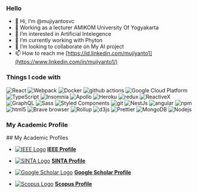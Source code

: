 <h3>Hello</h3>

- 👋 Hi, I’m @mujiyantosvc
- 💞️ Working as a lecturer AMIKOM University Of Yogyakarta
- 👀 I’m interested in Artificial Intelegence
- 🌱 I’m currently working with Phyton
- 💞️ I’m looking to collaborate on My AI project
- 📫 How to reach me [https://id.linkedin.com/mujiyanto1](https://www.linkedin.com/in/mujiyanto1/)

<h3>Things I code with</h3>
<p>
  <img alt="React" src="https://img.shields.io/badge/-React-45b8d8?style=flat-square&logo=react&logoColor=white" />
  <img alt="Webpack" src="https://img.shields.io/badge/-Webpack-8DD6F9?style=flat-square&logo=webpack&logoColor=white" /> 
  <img alt="Docker" src="https://img.shields.io/badge/-Docker-46a2f1?style=flat-square&logo=docker&logoColor=white" />
  <img alt="github actions" src="https://img.shields.io/badge/-Github_Actions-2088FF?style=flat-square&logo=github-actions&logoColor=white" />
  <img alt="Google Cloud Platform" src="https://img.shields.io/badge/-Google_Cloud_Platform-1a73e8?style=flat-square&logo=google-cloud&logoColor=white" />
  <img alt="TypeScript" src="https://img.shields.io/badge/-TypeScript-007ACC?style=flat-square&logo=typescript&logoColor=white" />
  <img alt="Insomnia" src="https://img.shields.io/badge/-Insomnia-5849BE?style=flat-square&logo=insomnia&logoColor=white" />
  <img alt="Apollo" src="https://img.shields.io/badge/-Apollo%20GraphQL-311C87?style=flat-square&logo=apollo-graphql&logoColor=white" />
  <img alt="Heroku" src="https://img.shields.io/badge/-Heroku-430098?style=flat-square&logo=heroku&logoColor=white" />
  <img alt="redux" src="https://img.shields.io/badge/-Redux-764ABC?style=flat-square&logo=redux&logoColor=white" />
  <img alt="ReactiveX" src="https://img.shields.io/badge/-RxJs-B7178C?style=flat-square&logo=reactivex&logoColor=white" />
  <img alt="GraphQL" src="https://img.shields.io/badge/-GraphQL-E10098?style=flat-square&logo=graphql&logoColor=white" />
  <img alt="Sass" src="https://img.shields.io/badge/-Sass-CC6699?style=flat-square&logo=sass&logoColor=white" />
  <img alt="Styled Components" src="https://img.shields.io/badge/-Styled_Components-db7092?style=flat-square&logo=styled-components&logoColor=white" />
  <img alt="git" src="https://img.shields.io/badge/-Git-F05032?style=flat-square&logo=git&logoColor=white" />
  <img alt="NestJs" src="https://img.shields.io/badge/-NestJs-ea2845?style=flat-square&logo=nestjs&logoColor=white" />
  <img alt="angular" src="https://img.shields.io/badge/-Angular-DD0031?style=flat-square&logo=angular&logoColor=white" />
  <img alt="npm" src="https://img.shields.io/badge/-NPM-CB3837?style=flat-square&logo=npm&logoColor=white" />
  <img alt="html5" src="https://img.shields.io/badge/-HTML5-E34F26?style=flat-square&logo=html5&logoColor=white" />
  <img alt="Brave browser" src="https://img.shields.io/badge/-Brave_Browser-FB542B?style=flat-square&logo=brave&logoColor=white" />
  <img alt="Rollup" src="https://img.shields.io/badge/-Rollup-EC4A3F?style=flat-square&logo=rollup.js&logoColor=white" />
  <img alt="d3js" src="https://img.shields.io/badge/-D3.js-F9A03C?style=flat-square&logo=d3.js&logoColor=white" />
  <img alt="Prettier" src="https://img.shields.io/badge/-Prettier-F7B93E?style=flat-square&logo=prettier&logoColor=white" />
  <img alt="MongoDB" src="https://img.shields.io/badge/-MongoDB-13aa52?style=flat-square&logo=mongodb&logoColor=white" />
  <img alt="Nodejs" src="https://img.shields.io/badge/-Nodejs-43853d?style=flat-square&logo=Node.js&logoColor=white" />
</p>

<h3>My Academic Profile</h3>
## My Academic Profiles

- [![IEEE Logo](https://upload.wikimedia.org/wikipedia/commons/thumb/2/2f/IEEE_logo.svg/120px-IEEE_logo.svg.png)](https://ieeexplore.ieee.org/author/915016739255352) **[IEEE Profile](https://ieeexplore.ieee.org/author/915016739255352)**

- [![SINTA Logo](https://sinta.kemdikbud.go.id/assets/img/logo_sinta.png)](https://sinta.kemdikbud.go.id/authors/profile/6774946) **[SINTA Profile](https://sinta.kemdikbud.go.id/authors/profile/6774946)**

- [![Google Scholar Logo](https://upload.wikimedia.org/wikipedia/commons/thumb/6/6b/Google_Scholar_logo_2015.png/100px-Google_Scholar_logo_2015.png)](https://scholar.google.co.id/citations?user=AFb7b1oAAAAJ&hl=en) **[Google Scholar Profile](https://scholar.google.co.id/citations?user=AFb7b1oAAAAJ&hl=en)**

- [![Scopus Logo](https://upload.wikimedia.org/wikipedia/commons/thumb/a/ab/Scopus_logo.svg/120px-Scopus_logo.svg.png)](http://www.scopus.com/inward/authorDetails.url?authorID=59308918800&partnerID=MN8TOARS) **[Scopus Profile](http://www.scopus.com/inward/authorDetails.url?authorID=59308918800&partnerID=MN8TOARS)**


<!---
mujiyantosvc/mujiyantosvc is a ✨ special ✨ repository because its `README.md` (this file) appears on your GitHub profile.
You can click the Preview link to take a look at your changes.
--->
